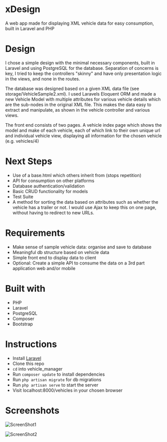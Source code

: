 # xDesign
A web app made for displaying XML vehicle data for easy consumption, built in Laravel and PHP

# Design
I chose a simple design with the minimal necessary components, built in Laravel and using PostgreSQL for the database. Separation of concerns is key, I tried to keep the controllers "skinny" and have only presentation logic in the views, and none in the routes.

The database was designed based on a given XML data file (see storage/VehicleSample2.xml).
I used Laravels Eloquent ORM and made a new Vehicle Model with multiple attributes for various vehicle details which are the sub-nodes in the original XML file.
This makes the data easy to extract and manipulate, as shown in the vehicle controller and various views.

The front end consists of two pages. A vehicle index page which shows the model and make of each vehicle, each of which link to their own unique url and individual vehicle view, displaying all information for the chosen vehicle (e.g. vehicles/4)

# Next Steps
- Use of a base.html which others inherit from (stops repetition)
- API for consumption on other platforms
- Database authentication/validation
- Basic CRUD functionality for models
- Test Suite
- A method for sorting the data based on attributes such as whether the vehicle has a trailer or not. I would use Ajax to keep this on one page, without having to redirect to new URLs.

# Requirements
- Make sense of sample vehicle data: organise and save to database
- Meaningful db structure based on vehicle data
- Simple front end to display data to client
- Optional: Create a simple API to consume the data on a 3rd part application web and/or mobile

# Built with
- PHP
- Laravel
- PostgreSQL
- Composer
- Bootstrap

# Instructions
- Install [Laravel](http://laravel.com/)
- Clone this repo
- `cd` into vehicle_manager
- Run `composer update` to install dependencies
- Run `php artisan migrate` for db migrations
- Run `php artisan serve` to start the server
- Visit localhost:8000/vehicles in your chosen browser

# Screenshots
![ScreenShot1](https://{i.imgur.com/66M4kv1.png})

![ScreenShot2](https://{i.imgur.com/N9cACVQ.png})
